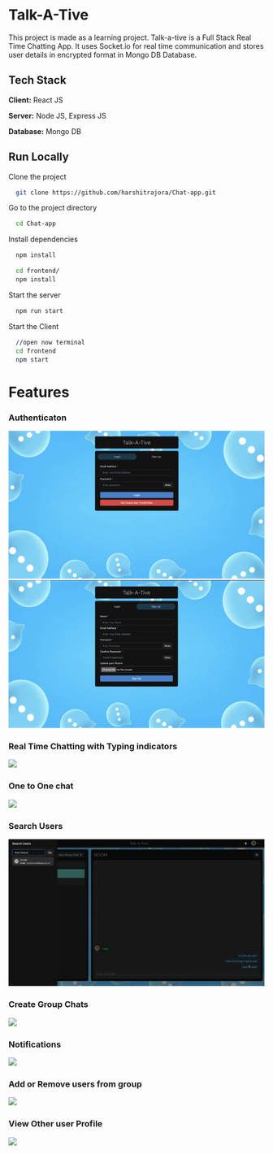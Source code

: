 
# Talk-A-Tive

This project is made as a learning project.
Talk-a-tive is a Full Stack Real Time Chatting App.
It uses Socket.io for real time communication and stores user details in encrypted format in Mongo DB Database.
## Tech Stack

**Client:** React JS

**Server:** Node JS, Express JS

**Database:** Mongo DB
  

## Run Locally

Clone the project

```bash
  git clone https://github.com/harshitrajora/Chat-app.git
```

Go to the project directory

```bash
  cd Chat-app
```

Install dependencies

```bash
  npm install
```

```bash
  cd frontend/
  npm install
```

Start the server

```bash
  npm run start
```
Start the Client

```bash
  //open now terminal
  cd frontend
  npm start
```

  
# Features

### Authenticaton
![](screenshots/login.png)
![](screenshots/signup.png)
### Real Time Chatting with Typing indicators
![](screenshots/typing.png)
### One to One chat
![](screenshots/oneToOne.png)
### Search Users
![](screenshots/searchUser.png)
### Create Group Chats
![](screenshots/groupCreate.png)
### Notifications 
![](screenshots/notification.png)
### Add or Remove users from group
![](screenshots/groupUpdate.png)
### View Other user Profile
![](screenshots/otherProfile.png)
